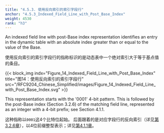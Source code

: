```yaml
---
title: "4.5.3. 使用反向索引的索引字段行"
anchor: "4.5.3_Indexed_Field_Line_with_Post_Base_Index"
weight: 4530
rank: "h3"
---
```


An indexed field line with post-Base index representation identifies an entry in the dynamic table with an absolute index greater than or equal to the value of the Base.

使用反向索引的索引字段行的指称标识的是动态表中一个绝对索引大于等于基点值的条目。

{{< block_img
indx="Figure_14_Indexed_Field_Line_with_Post_Base_Index"
title="图14：使用反向索引的索引字段行"
src="/RFC9204_Chinese_Simplified/images/Figure_14_Indexed_Field_Line_with_Post_Base_Index.svg" >}}

This representation starts with the '0001' 4-bit pattern. This is followed by the post-Base index (Section 3.2.6) of the matching field line, represented as an integer with a 4-bit prefix; see Section 4.1.1.

这种指称以`0001`这4个比特位起始。
后面跟着的是对应字段行的反向索引（详见[第3.2.6章](#3.2.6_Post_Base_Indexing)），以4位前缀整型表示；详见[第4.1.1章](#4.1.1_Prefixed_Integers)。

